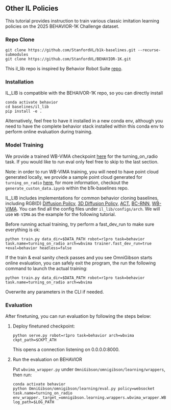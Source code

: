 ## Other IL Policies

This tutorial provides instruction to train various classic imitation learning policies on the 2025 BEHAVIOR-1K Challenge dataset. 

### Repo Clone

```
git clone https://github.com/StanfordVL/b1k-baselines.git --recurse-submodules
git clone https://github.com/StanfordVL/BEHAVIOR-1K.git
```
This il_lib repo is inspired by Behavior Robot Suite [repo](https://github.com/behavior-robot-suite/brs-algo).

### Installation

IL_LIB is compatible with the BEHAIVOR-1K repo, so you can directly install 

```
conda activate behavior
cd baselines/il_lib
pip install -e .
```

Alternatively, feel free to have it installed in a new conda env, although you need to have the complete behavior stack installed within this conda env to perform online evaluation during training.


### Model Training

We provide a trained WB-VIMA checkpoint [here](https://drive.google.com/file/d/1YTB0XCh32EHyq2svcsYN6HNidk7-8hkJ/view?usp=sharing) for the turning_on_radio task. If you would like to run eval only feel free to skip to the last section. 

Note: in order to run WB-VIMA training, you will need to have point cloud generated locally, we provide a sample point cloud generated for `turning_on_radio` [here](), for more information, checkout the `generate_custon_data.ipynb` within the b1k-baselines repo. 

IL_LIB includes implementations for common behavior cloning baselines, including RGB(D) [Diffusion Poilcy](https://diffusion-policy.cs.columbia.edu/), [3D Diffusion Policy](https://3d-diffusion-policy.github.io/), [ACT](https://tonyzhaozh.github.io/aloha/), [BC-RNN](https://robomimic.github.io/), [WB-VIMA](https://behavior-robot-suite.github.io/). You can find all the config files under `il_lib/configs/arch`. We will use `WB-VIMA` as the example for the following tutorial.

Before running actual training, try perform a fast_dev_run to make sure everything is ok:

```
python train.py data_dir=$DATA_PATH robot=r1pro task=behavior task.name=turning_on_radio arch=wbvima trainer.fast_dev_run=true +eval=behavior headless=false
```

If the train & eval sanity check passes and you see OmniGibson starts online evaluation, you can safely exit the program, the run the following command to launch the actual training:

```
python train.py data_dir=$DATA_PATH robot=r1pro task=behavior task.name=turning_on_radio arch=wbvima
```

Overwrite any parameters in the CLI if needed.


### Evaluation

After finetuning, you can run evaluation by following the steps below:

1. Deploy finetuned checkpoint:

    ```
    python serve.py robot=r1pro task=behavior arch=wbvima ckpt_path=$CKPT_ATH
    ```
    This opens a connection listening on 0.0.0.0:8000.


2. Run the evaluation on BEHAVIOR

    Put `wbvima_wrapper.py` under `OmniGibson/omnigibson/learning/wrappers`, then run:
    
    ```
    conda activate behavior 
    python OmniGibson/omnigibson/learning/eval.py policy=websocket task.name=turning_on_radio env_wrapper._target_=omnigibson.learning.wrappers.wbvima_wrapper.WBVIMAWrapper log_path=$LOG_PATH
    ```